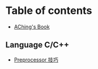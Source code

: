 # Table of contents

* [AChing's Book](README.md)

## Language C/C++ <a id="language-c-c++-1"></a>

* [Preprocessor 技巧](language-c-c++-1/preprocessor-ji-qiao.md)

